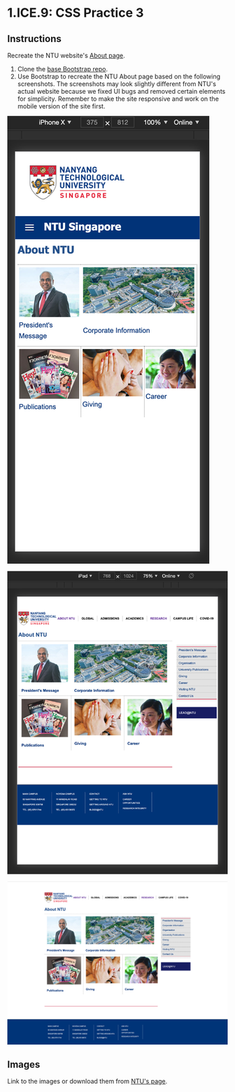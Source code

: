 # 1.ICE.9: CSS Practice 3

## Instructions

Recreate the NTU website's [About page](https://www.ntu.edu.sg/AboutNTU/Pages/home.aspx).

1. Clone the [base Bootstrap repo](https://github.com/rocketacademy/basic-bootstrap-bootcamp).
2. Use Bootstrap to recreate the NTU About page based on the following screenshots. The screenshots may look slightly different from NTU's actual website because we fixed UI bugs and removed certain elements for simplicity. Remember to make the site responsive and work on the mobile version of the site first.

![Mobile View](../../.gitbook/assets/screen-shot-2020-12-08-at-10.24.39-pm.png)

![Tablet View](../../.gitbook/assets/screen-shot-2020-12-08-at-10.24.53-pm.png)

![Desktop View](../../.gitbook/assets/screen-shot-2020-12-08-at-10.23.19-pm.png)

## Images

Link to the images or download them from [NTU's page](https://www.ntu.edu.sg/AboutNTU/Pages/home.aspx).

